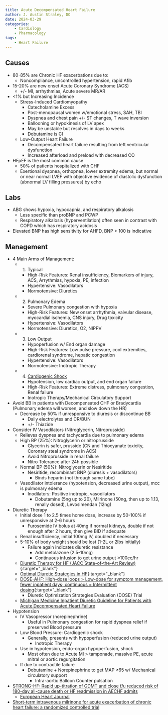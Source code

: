 ```yaml
---
title: Acute Decompensated Heart Failure
author: J. Austin Straley, DO
date: 2024-03-29
categories:
    - Cardiology
    - Pharmacology
tags:
    - Heart Failure
---
```


## Causes
- 80-85% are Chronic HF exacerbations due to:
    - Noncompliance, uncontrolled hypertension, rapid Afib
- 15-20% are new onset Acute Coronary Syndrome (ACS)
    - +/- MI, arrhythmias, Acute severe MR/AR
- <1% but Increasing Incidence
    - Stress-Induced Cardiomyopathy
        - Catecholamine Excess
        - Post-menopausal women w/emotional stress, SAH, TBI
        - Dyspnea and chest pain +/- ST changes, T wave inversion
        - Ballooning or hypokinesis of LV apex
        - May be unstable but resolves in days to weeks
        - Dobutamine is CI
    - Low-Output Heart Failure
        - Decompensated heart failure resulting from left ventricular dysfunction
        - Increased afterload and preload with decreased CO
- HFpEF is the most common cause
    - 50% of patients hospitalized with CHF
    - Exertional dyspnea, orthopnea, lower extremity edema, but normal or near normal LVEF with objective evidence of diastolic dysfunction (abnormal LV filling pressures) by echo

## Labs
- ABG shows hypoxia, hypocapnia, and respiratory alkalosis
    - Less specific than proBNP and PCWP
    - Respiratory alkalosis (hyperventilation) often seen in contrast with COPD which has respiratory acidosis
- Elevated BNP has high sensitivity for AHFD, BNP > 100 is indicative

## Management
- 4 Main Arms of Management:
    - 1) Typical
        - High-Risk Features: Renal insufficiency, Biomarkers of injury, ACS, Arrythmias, hypoxia, PE, infection
        - Hypertensive: Vasodilators
        - Normotensive: Diuretics
    - 2) Pulmonary Edema
        - Severe Pulmonary congestion with hypoxia
        - High-Risk Features: New onset arrhythmia, valvular disease, myocardial ischemia, CNS injury, Drug toxicity
        - Hypertensive: Vasodilators
        - Normotensive: Diuretics, O2, NIPPV
    - 3) Low Output
        - Hypoperfusion w/ End organ damage
        - High-Risk Features: Low pulse pressure, cool extremities, cardiorenal syndrome, hepatic congestion
        - Hypertensive: Vasodilators
        - Normotensive: Inotropic Therapy
    - 4) [Cardiogenic Shock][1]
        - Hypotension, low cardiac output, and end organ failure
        - High-Risk Features: Extreme distress, pulmonary congestion, Renal failure
        - Inotropic Therapy/Mechanical Circulatory Support
- Avoid BB in patients with Decompensated CHF or Bradycardia (Pulmonary edema will worsen, and slow down the HR)
    - Decrease by 50% if unresponsive to diuresis or discontinue BB
        - Daily electrolytes and CR/BUN
        - +/- Thiazide
- Consider IV Vasodilators (Nitroglycerin, Nitroprusside)
    - Relieves dyspnea and tachycardia due to pulmonary edema
    - High BP (25%): Nitroglycerin or nitroprusside 
        - Glycerin is safer, prusside (CN and Thiocyanate toxicity, Coronary steal syndrome in ACS)
        - Avoid Nitroprusside in renal failure
        - Nitro Tolerance after 24h possible
    - Normal BP (50%): Nitroglycerin or Nesiritide
        - Nesiritide, recombinant BNP (diuresis + vasodilators)
            - Binds heparin (not through same tube)
    - Vasodilator intolerance (hypotension, decreased urine output), mcc is pulmonary edema
        - Inodilators: Positive inotropic, vasodilators
            - Dobutamine (5ng up to 20), Milrinone (50ng, then up to 1.13, renally dosed), Levosimendan (12ng)
- Diuretic Therapy
    - Initial dose 1 to 2.5 times home dose, increase by 50-100% if unresponsive at 2-6 hours
        - Furosemide IV bolus at 40mg if normal kidneys, double if not enough after 2 hours, then give BID if adequate
    - Renal insufficiency, initial 100mg IV, doubled if necessary
    - 5-10% of body weight should be lost (1-2L or 2lbs initially)
        - Failure again indicates diuretic resistance
            - Add metolazone (2.5-10mg)
            - Continuous infusion to get urine output ≥100cc/hr
    - [Diuretic Therapy for HF (JACC State-of-the-Art Review)](https://www.jacc.org/doi/10.1016/j.jacc.2019.12.059){:target="_blank"}
    - [Optimal Diuretic Strategies in HF](https://www.ncbi.nlm.nih.gov/pmc/articles/PMC8039650/){:target="_blank"}
    - [DOSE-AHF: High-dose loops > Low-dose for symptom management, fewer inpatient days; continuous = Intermittent dosing](https://pubmed.ncbi.nlm.nih.gov/21366472/){:target="_blank"}
        - Diuretic Optimization Strategies Evaluation (DOSE) Trial
    - [Michigan Medicine Inpatient Diuretic Guideline for Patients with Acute Decompensated Heart Failure][2]
- Hypotension
    - IV Vasopressor (norepinephrine) 
        - Useful in Pulmonary congestion for rapid dyspnea relief if preserved Blood pressure
    - Low Blood Pressure: Cardiogenic shock
        - Generally, presents with hypoperfusion (reduced urine output) 
            - Inotropic Therapy
    - Use in hypotension, endo-organ hypoperfusion, shock
        - Most often due to Acute MI > tamponade, massive PE, acute mitral or aortic regurgitation
    - If due to contractile failure
        - Dobutamine + Norepinephrine to get MAP ≥65 w/ Mechanical circulatory support
            - Intra-aortic Balloon Counter pulsation
- [STRONG-HF: Rapid up-titration of GDMT and close f/u reduced risk of 180-day all-cause death or HF readmission in AECHF admits][3] 
    - [European Heart Journal][4]
- [Short-term intravenous milrinone for acute exacerbation of chronic heart failure: a randomized controlled trial][5]


[1]: /im-guide/cards/cardiac-critical-care/cardiogenic-shock
[2]: https://www.ncbi.nlm.nih.gov/books/NBK589894/{:target="_blank"}
[3]: https://www.acc.org/Latest-in-Cardiology/Clinical-Trials/2022/12/05/14/33/strong-hf{:target="_blank"}
[4]: https://academic.oup.com/eurheartj/article/44/31/2947/7175273{:target="_blank"}
[5]: https://pubmed.ncbi.nlm.nih.gov/11911756/{:target="_blank"}